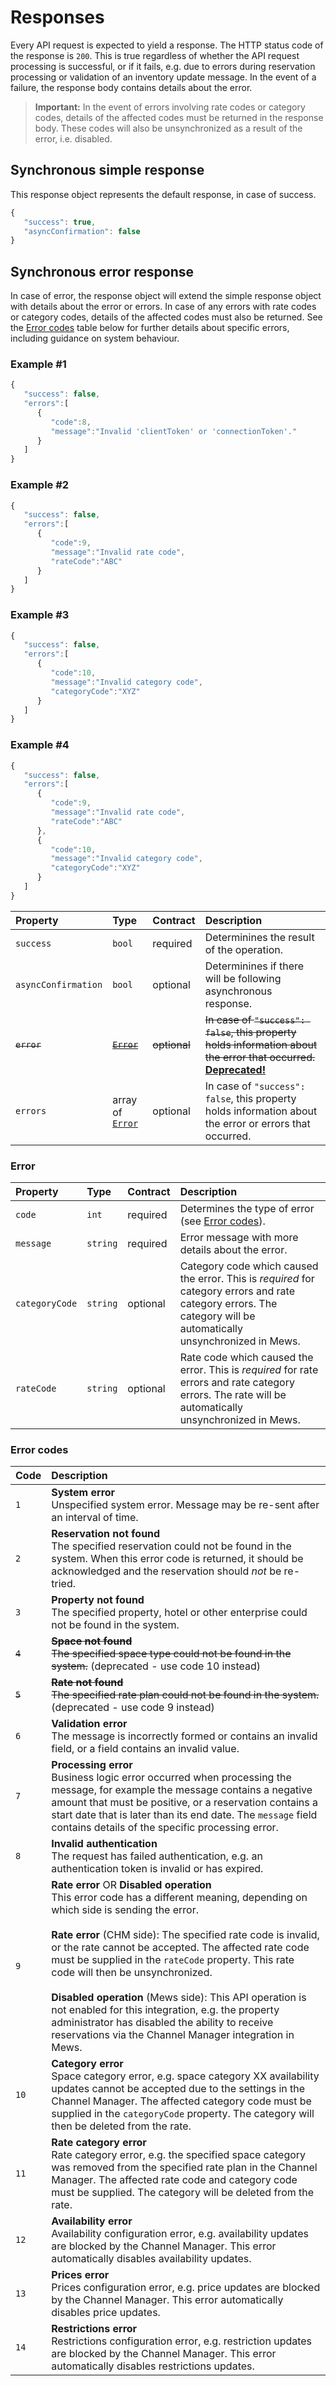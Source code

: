 # Responses

Every API request is expected to yield a response. The HTTP status code of the response is `200`. This is true regardless of whether the API request processing is successful, or if it fails, e.g. due to errors during reservation processing or validation of an inventory update message. In the event of a failure, the response body contains details about the error. 

> **Important:** In the event of errors involving rate codes or category codes, details of the affected codes must be returned in the response body.
> These codes will also be unsynchronized as a result of the error, i.e. disabled.

## Synchronous simple response

This response object represents the default response, in case of success.

```javascript
{
   "success": true,
   "asyncConfirmation": false
}
```

## Synchronous error response

In case of error, the response object will extend the simple response object with details about the error or errors. In case of any errors with rate codes or category codes, details of the affected codes must also be returned. See the [Error codes](#error-codes) table below for further details about specific errors, including guidance on system behaviour.

### Example \#1

```javascript
{
   "success": false,
   "errors":[
      {
         "code":8,
         "message":"Invalid 'clientToken' or 'connectionToken'."
      }
   ]
}
```

### Example \#2

```javascript
{
   "success": false,
   "errors":[
      {
         "code":9,
         "message":"Invalid rate code",
         "rateCode":"ABC"
      }
   ]
}
```

### Example \#3

```javascript
{
   "success": false,
   "errors":[
      {
         "code":10,
         "message":"Invalid category code",
         "categoryCode":"XYZ"
      }
   ]
}
```

### Example \#4

```javascript
{
   "success": false,
   "errors":[
      {
         "code":9,
         "message":"Invalid rate code",
         "rateCode":"ABC"
      },
      {
         "code":10,
         "message":"Invalid category code",
         "categoryCode":"XYZ"
      }
   ]
}
```

| Property | Type | Contract | Description |
| :-- | :-- | :-- | :-- |
| `success` | `bool` | required | Determinines the result of the operation. |
| `asyncConfirmation` | `bool` | optional | Determinines if there will be following asynchronous response. |
| ~~`error`~~ | ~~[`Error`](#error)~~ | ~~optional~~ | ~~In case of `"success": false`, this property holds information about the error that occurred.~~ **[Deprecated!](../deprecations/README.md)** |
| `errors` | array of [`Error`](#error) | optional | In case of `"success": false`, this property holds information about the error or errors that occurred. |

### Error

| Property | Type | Contract | Description |
| :-- | :-- | :-- | :-- |
| `code` | `int` | required | Determines the type of error \(see [Error codes](#error-codes)\). |
| `message` | `string` | required | Error message with more details about the error. |
| `categoryCode` | `string` | optional | Category code which caused the error. This is _required_ for category errors and rate category errors. The category will be automatically unsynchronized in Mews. |
| `rateCode` | `string`  | optional | Rate code which caused the error. This is _required_ for rate errors and rate category errors. The rate will be automatically unsynchronized in Mews. |

### Error codes

| Code | Description |
| :-- | :-- |
| `1` | **System error**<br>Unspecified system error. Message may be re-sent after an interval of time. |
| `2` | **Reservation not found**<br>The specified reservation could not be found in the system. When this error code is returned, it should be acknowledged and the reservation should _not_ be re-tried. |
| `3` | **Property not found**<br>The specified property, hotel or other enterprise could not be found in the system. |
| ~~`4`~~ | ~~**Space not found**<br>The specified space type could not be found in the system.~~ (deprecated - use code 10 instead) |
| ~~`5`~~ | ~~**Rate not found**<br>The specified rate plan could not be found in the system.~~ (deprecated - use code 9 instead) |
| `6` | **Validation error**<br>The message is incorrectly formed or contains an invalid field, or a field contains an invalid value. |
| `7` | **Processing error**<br>Business logic error occurred when processing the message, for example the message contains a negative amount that must be positive, or a reservation contains a start date that is later than its end date. The `message` field contains details of the specific processing error.
| `8` | **Invalid authentication**<br>The request has failed authentication, e.g. an authentication token is invalid or has expired. |
| `9` | **Rate error** OR **Disabled operation**<br>This error code has a different meaning, depending on which side is sending the error.<br><br>**Rate error** (CHM side): The specified rate code is invalid, or the rate cannot be accepted. The affected rate code must be supplied in the `rateCode` property. This rate code will then be unsynchronized.<br><br>**Disabled operation** (Mews side): This API operation is not enabled for this integration, e.g. the property administrator has disabled the ability to receive reservations via the Channel Manager integration in Mews. |
| `10` | **Category error**<br>Space category error, e.g. space category XX availability updates cannot be accepted due to the settings in the Channel Manager. The affected category code must be supplied in the `categoryCode` property. The category will then be deleted from the rate. | 
| `11` | **Rate category error**<br>Rate category error, e.g. the specified space category was removed from the specified rate plan in the Channel Manager. The affected rate code and category code must be supplied. The category will be deleted from the rate. |
| `12` | **Availability error**<br>Availability configuration error, e.g. availability updates are blocked by the Channel Manager. This error automatically disables availability updates. |
| `13` | **Prices error**<br>Prices configuration error, e.g. price updates are blocked by the Channel Manager. This error automatically disables price updates. |
| `14` | **Restrictions error**<br>Restrictions configuration error, e.g. restriction updates are blocked by the Channel Manager. This error automatically disables restrictions updates. |

